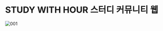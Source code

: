 # STUDY WITH HOUR 스터디 커뮤니티 웹

![001](https://github.com/chaedaseon/Study/assets/156177607/21bb5ccf-bdc8-4d72-a721-724eb7f59748)

